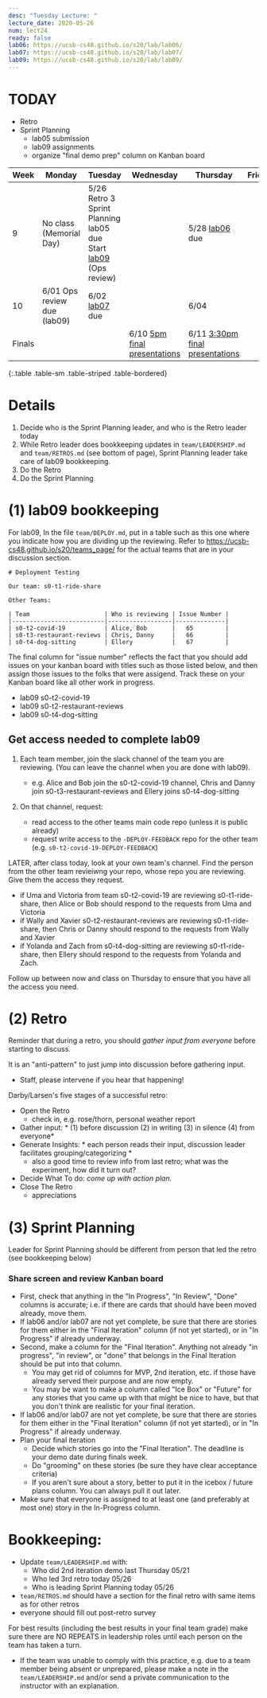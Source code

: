 ```yaml
---
desc: "Tuesday Lecture: "
lecture_date: 2020-05-26
num: lect24
ready: false
lab06: https://ucsb-cs48.github.io/s20/lab/lab06/
lab07: https://ucsb-cs48.github.io/s20/lab/lab07/
lab09: https://ucsb-cs48.github.io/s20/lab/lab09/
---
```





# TODAY
* Retro
* Sprint Planning
  - lab05 submission
  - lab09 assignments
  - organize "final demo prep" column on Kanban board



| Week | Monday        | Tuesday              | Wednesday |  Thursday      | Friday |
|------|---------------|----------------------|-----------|----------------|--------|
|  9   | No class (Memorial Day) | 5/26  <br/> Retro 3 <br /> Sprint Planning <br /> lab05 due <br />  Start [lab09]({{page.lab09}}) (Ops review) |   | 5/28  [lab06]({{page.lab06}}) due  | |
|  10   | 6/01  Ops review due (lab09)  | 6/02  [lab07]({{page.lab07}}) due   |        | 6/04 | |
| Finals |  |  | 6/10 [5pm final presentations](https://ucsb-cs48.github.io/s20/exam/5pm_section/) | 6/11 [3:30pm final presentations](https://ucsb-cs48.github.io/s20/exam/330pm_section/) | |
{:.table .table-sm .table-striped .table-bordered}

# Details

1. Decide who is the Sprint Planning leader, and who is the Retro leader today
2. While Retro leader does bookkeeping updates in `team/LEADERSHIP.md` and `team/RETROS.md` (see bottom of page), Sprint Planning leader take care of lab09 bookkeeping.
3. Do the Retro
4. Do the Sprint Planning


# (1) lab09 bookkeeping

For lab09, In the file `team/DEPLOY.md`, put in a table such as this one where you indicate how you are dividing up the 
reviewing.  Refer to <https://ucsb-cs48.github.io/s20/teams_page/> for the actual teams that are in your discussion
section.

```
# Deployment Testing
    
Our team: s0-t1-ride-share

Other Teams:
  
| Team                     | Who is reviewing | Issue Number |
|--------------------------|------------------|--------------|
| s0-t2-covid-19           | Alice, Bob       |   65         |
| s0-t3-restaurant-reviews | Chris, Danny     |   66         |
| s0-t4-dog-sitting        | Ellery           |   67         |
```
 
The final column for "issue number" reflects the fact that you should add issues on your kanban board with titles
such as those listed below, and then assign those issues to the folks that were assigend.  Track these on your Kanban board
like all other work in progress.  
* lab09 s0-t2-covid-19
* lab09 s0-t2-restaurant-reviews
* lab09 s0-t4-dog-sitting

## Get access needed to complete lab09

1. Each team member, join the slack channel of the team you are reviewing.  (You can leave the channel when you are done with lab09).  
   - e.g. Alice and Bob join the s0-t2-covid-19 channel, Chris and Danny join s0-t3-restaurant-reviews and Ellery joins s0-t4-dog-sitting  
   
2. On that channel, request:
   - read access to the other teams main code repo (unless it is public already)
   - request write access to the `-DEPLOY-FEEDBACK` repo for the other team (e.g. `s0-t2-covid-19-DEPLOY-FEEDBACK`)

LATER, after class today, look at your own team's channel.  Find the person from the other team revieiwng your repo, whose repo you are reviewing.  Give them the access they request.
* if Uma and Victoria from team s0-t2-covid-19 are reviewing s0-t1-ride-share, then Alice or Bob should respond to the requests from Uma and Victoria
* if Wally and Xavier  s0-t2-restaurant-reviews are reviewing s0-t1-ride-share, then Chris or Danny should respond to the requests from Wally and Xavier
* if Yolanda and Zach from s0-t4-dog-sitting are reviewing s0-t1-ride-share, then Ellery should respond to the requests from Yolanda and Zach.

Follow up between now and class on Thursday to ensure that you have all the access you need.

# (2) Retro

Reminder that during a retro, you should *gather input from everyone* before starting to discuss.

It is an "anti-pattern" to just jump into discussion before gathering input.   
* Staff, please intervene if you hear that happening!

Darby/Larsen's five stages of a successful retro:
* Open the Retro
  - check in, e.g. rose/thorn, personal weather report
* Gather input: * (1) before discussion (2) in writing (3) in silence (4) from everyone*
* Generate Insights: * each person reads their input, discussion leader facilitates grouping/categorizing *
  - also a good time to review info from last retro; what was the experiment, how did it turn out?
* Decide What To do: *come up with action plan.*
* Close The Retro
  - appreciations
  

  
# (3) Sprint Planning

Leader for Sprint Planning should be different from person that led the retro (see bookkeeping below)

### Share screen and review Kanban board

* First, check that anything in the "In Progress", "In Review", "Done" columns is accurate; i.e. if there are cards that should have been moved already, move them.
* If lab06 and/or lab07 are not yet complete, be sure that there are stories for them either in the "Final Iteration" column (if not yet started), or in "In Progress" if already underway.
* Second, make a column for the "Final Iteration".   Anything not already "in progress", "in review", or "done" that belongs in the Final Iteration should be put into that column.
  - You may get rid of columns for MVP, 2nd iteration, etc. if those have already served their purpose and are now empty.
  - You may be want to make a column called "Ice Box" or "Future" for any stories that you came up with that might be nice to have, but that you don't think are realistic for your final iteration.
* If lab06 and/or lab07 are not yet complete, be sure that there are stories for them either in the "Final Iteration" column (if not yet started), or in "In Progress" if already underway.
* Plan your final iteration    
  - Decide which stories go into the "Final Iteration".  The deadline is your demo date during finals week.
  - Do "grooming" on these stories (be sure they have clear acceptance criteria)
  - If you aren't sure about a story, better to put it in the icebox / future plans column.  You can always pull it out later.
* Make sure that everyone is assigned to at least one (and preferably at most one) story in the In-Progress column.

# Bookkeeping:

* Update `team/LEADERSHIP.md` with:
  * Who did 2nd iteration demo last Thursday 05/21
  * Who led 3rd retro today 05/26
  * Who is leading Sprint Planning today 05/26
* `team/RETROS.md` should have a section for the final retro with same items as for other retros
* everyone should fill out post-retro survey

For best results (including the best results in your final team grade) make sure there are NO REPEATS in leadership roles until each person on the team has taken a turn.

* If the team was unable to comply with this practice, e.g. due to a team member being absent or unprepared, please make a note in the `team/LEADERSHIP.md` and/or send a private communication to the instructor with an explanation.

